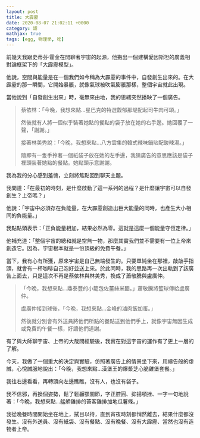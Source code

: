 ```yaml
---
layout: post
title: 大霹靂
date: 2020-08-07 21:02:11 +0000
category: 謅
mathjax: true
tags: [egg, 物理學, 吃]
---
```


前幾天我跟史蒂芬‧霍金在閒聊著宇宙的起源，他搬出一個建構愛因斯坦的廣義相對論框架下的「大霹靂模型」。

他說，空間與能量是在一個我們如今稱為大霹靂的事件中，自發創生出來的。在大霹靂的那一瞬間，它開始暴脹，就像氣球被吹氣膨脹那樣，整個宇宙就此出現。

當他說到「自發創生出來」時，毫無來由地，我的思緒突然播映了一個廣告。

<!--more-->

> 蔡依林：「今晚，我想來點…星巴克的特選馥郁那堤配起司牛肉可頌。」
> 
> 然後就有人將一個似乎裝著她點的餐點的袋子放在她的右手邊。她回覆了一聲，「謝謝。」
> 
> 接著林美秀說：「今晚，我想來點…八方雲集的韓式辣味鍋貼配酸辣湯。」
> 
> 隨即有一隻手拎著一個紙袋子放在她的左手邊，我猜廣告的意思應該是袋子裡頭裝著她點的餐點。她點頭示意謝謝。

我為我的分心感到羞愧，立刻將焦點回到聊天主題。

我問道：「在最初的時刻，是什麼啟動了這一系列的過程？是什麼讓宇宙可以自發創生？上帝嗎？」

他說：「宇宙中必須存在負能量，在大霹靂創造出巨大能量的同時，也產生大小相同的負能量。」

我點點頭表示：「正負能量相加，結果必然為零。這就是這麼一個能量守恆定律。」

他補充道：「整個宇宙的總和就是空無一物，那麼其實我們並不需要有一位上帝來創造它。因為，宇宙根本就是一份頂級的免費午餐。」

當下，我有心有所獲，原來宇宙是自己無端發生的。只要單純坐在那裡，敲敲手指頭，就會有一杯咖啡自己泡好並送上來。於此同時，我的思路再一次出軌到了該廣告上面去，只是這次不再是蔡依林與林美秀，換成了蕭敬騰與盧廣仲。

> 「今晚，我想來點…鼎泰豐的小籠包佐薑絲米醋。」蕭敬騰將籃球傳給盧廣仲。
> 
> 盧廣仲接到球後，「今晚，我想來點…金峰的滷肉飯加蛋。」
> 
> 然後就分別會有外送員將他們所點的餐點送到他們手上，就像宇宙無因生成或免費的午餐一樣，好讓他們道謝。

有了與大師聊宇宙、上帝的大哉問經驗後，我實在對這宇宙的運作有了更上一層的了解。

今天，我做了一個重大的決定與實驗，仿照著廣告上的情景坐下來，用禱告般的虔誠，心悅誠服地說出：「今晚，我想來點…漢堡王的爆漿芝心脆雞堡套餐。」

我往右邊看看，再轉頭向左邊瞧瞧，沒有人，也沒有袋子。

我不信邪，再換個姿勢，鬆了鬆顳顎關節，字正腔圓、抑揚頓挫、一字一句地說著：「今晚，我想來點…艋舺雞排的苔客雞排加地瓜薯條。」

我從晚餐時間開始坐在地上，拭目以待，直到宵夜時刻都悄然離去，結果什麼都沒發生。沒有外送員、沒有紙袋、沒有餐點、沒有晚餐、沒有大霹靂、當然也沒有造物者上帝。
